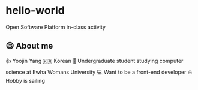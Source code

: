 # hello-world
Open Software Platform in-class activity

## :smile: About me
:thumbsup: Yoojin Yang
:kr: Korean
:ledger: Undergraduate student studying computer science at Ewha Womans University
:computer: Want to be a front-end developer
:sailboat: Hobby is sailing
